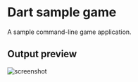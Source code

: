 # Dart sample game

A sample command-line game application.

## Output preview

![screenshot](https://cloud.githubusercontent.com/assets/5287596/22625285/fb5005a8-eb91-11e6-822b-8c247a47e7ce.png)
